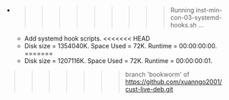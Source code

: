 * >>>>>>>>> Running inst-min-con-03-systemd-hooks.sh ...
  * Add systemd hook scripts.
<<<<<<< HEAD
  * Disk size = 1354040K. Space Used = 72K. Runtime = 00:00:00:00.
=======
  * Disk size = 1207116K. Space Used = 72K. Runtime = 00:00:00:01.
>>>>>>> branch 'bookworm' of https://github.com/xuanngo2001/cust-live-deb.git
